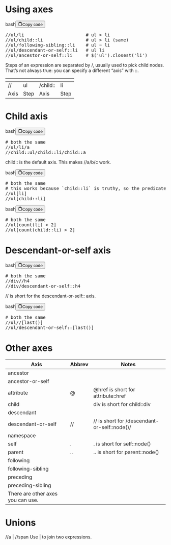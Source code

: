 <h1>Using axes</h1>
<div class="code-element"><div class="lang-line"><text>bash</text><button class="copy-button" id="code332b" onclick="copyCode(code332, code332b)"><svg stroke="currentColor" fill="none" stroke-width="2" viewBox="0 0 24 24" stroke-linecap="round" stroke-linejoin="round" class="h-4 w-4" height="1em" width="1em" xmlns="http://www.w3.org/2000/svg"><path d="M16 4h2a2 2 0 0 1 2 2v14a2 2 0 0 1-2 2H6a2 2 0 0 1-2-2V6a2 2 0 0 1 2-2h2"></path><rect x="8" y="2" width="8" height="4" rx="1" ry="1"></rect></svg><text>Copy code</text></button></div><div class="code" id="code332"><div class="highlight"><pre><span></span>//ul/li<span class="w">                       </span><span class="c1"># ul &gt; li</span>
//ul/child::li<span class="w">                </span><span class="c1"># ul &gt; li (same)</span>
//ul/following-sibling::li<span class="w">    </span><span class="c1"># ul ~ li</span>
//ul/descendant-or-self::li<span class="w">   </span><span class="c1"># ul li</span>
//ul/ancestor-or-self::li<span class="w">     </span><span class="c1"># $(&#39;ul&#39;).closest(&#39;li&#39;)</span>
</pre></div></div></div>

<p>Steps of an expression are separated by /, usually used to pick child nodes.
That’s not always true: you can specify a different “axis” with ::.</p>
<table>
<thead>
<tr>
<th></th>
<th></th>
<th></th>
<th></th>
</tr>
</thead>
<tbody>
<tr>
<td>//</td>
<td>ul</td>
<td>/child::</td>
<td>li</td>
</tr>
<tr>
<td>Axis</td>
<td>Step</td>
<td>Axis</td>
<td>Step</td>
</tr>
</tbody>
</table>
<h1>Child axis</h1>
<div class="code-element"><div class="lang-line"><text>bash</text><button class="copy-button" id="code333b" onclick="copyCode(code333, code333b)"><svg stroke="currentColor" fill="none" stroke-width="2" viewBox="0 0 24 24" stroke-linecap="round" stroke-linejoin="round" class="h-4 w-4" height="1em" width="1em" xmlns="http://www.w3.org/2000/svg"><path d="M16 4h2a2 2 0 0 1 2 2v14a2 2 0 0 1-2 2H6a2 2 0 0 1-2-2V6a2 2 0 0 1 2-2h2"></path><rect x="8" y="2" width="8" height="4" rx="1" ry="1"></rect></svg><text>Copy code</text></button></div><div class="code" id="code333"><div class="highlight"><pre><span></span><span class="c1"># both the same</span>
//ul/li/a
//child::ul/child::li/child::a
</pre></div></div></div>

<p>child:: is the default axis. This makes //a/b/c work.</p>
<div class="code-element"><div class="lang-line"><text>bash</text><button class="copy-button" id="code334b" onclick="copyCode(code334, code334b)"><svg stroke="currentColor" fill="none" stroke-width="2" viewBox="0 0 24 24" stroke-linecap="round" stroke-linejoin="round" class="h-4 w-4" height="1em" width="1em" xmlns="http://www.w3.org/2000/svg"><path d="M16 4h2a2 2 0 0 1 2 2v14a2 2 0 0 1-2 2H6a2 2 0 0 1-2-2V6a2 2 0 0 1 2-2h2"></path><rect x="8" y="2" width="8" height="4" rx="1" ry="1"></rect></svg><text>Copy code</text></button></div><div class="code" id="code334"><div class="highlight"><pre><span></span><span class="c1"># both the same</span>
<span class="c1"># this works because `child::li` is truthy, so the predicate succeeds</span>
//ul<span class="o">[</span>li<span class="o">]</span>
//ul<span class="o">[</span>child::li<span class="o">]</span>
</pre></div></div></div>

<div class="code-element"><div class="lang-line"><text>bash</text><button class="copy-button" id="code335b" onclick="copyCode(code335, code335b)"><svg stroke="currentColor" fill="none" stroke-width="2" viewBox="0 0 24 24" stroke-linecap="round" stroke-linejoin="round" class="h-4 w-4" height="1em" width="1em" xmlns="http://www.w3.org/2000/svg"><path d="M16 4h2a2 2 0 0 1 2 2v14a2 2 0 0 1-2 2H6a2 2 0 0 1-2-2V6a2 2 0 0 1 2-2h2"></path><rect x="8" y="2" width="8" height="4" rx="1" ry="1"></rect></svg><text>Copy code</text></button></div><div class="code" id="code335"><div class="highlight"><pre><span></span><span class="c1"># both the same</span>
//ul<span class="o">[</span>count<span class="o">(</span>li<span class="o">)</span><span class="w"> </span>&gt;<span class="w"> </span><span class="m">2</span><span class="o">]</span>
//ul<span class="o">[</span>count<span class="o">(</span>child::li<span class="o">)</span><span class="w"> </span>&gt;<span class="w"> </span><span class="m">2</span><span class="o">]</span>
</pre></div></div></div>

<h1>Descendant-or-self axis</h1>
<div class="code-element"><div class="lang-line"><text>bash</text><button class="copy-button" id="code336b" onclick="copyCode(code336, code336b)"><svg stroke="currentColor" fill="none" stroke-width="2" viewBox="0 0 24 24" stroke-linecap="round" stroke-linejoin="round" class="h-4 w-4" height="1em" width="1em" xmlns="http://www.w3.org/2000/svg"><path d="M16 4h2a2 2 0 0 1 2 2v14a2 2 0 0 1-2 2H6a2 2 0 0 1-2-2V6a2 2 0 0 1 2-2h2"></path><rect x="8" y="2" width="8" height="4" rx="1" ry="1"></rect></svg><text>Copy code</text></button></div><div class="code" id="code336"><div class="highlight"><pre><span></span><span class="c1"># both the same</span>
//div//h4
//div/descendant-or-self::h4
</pre></div></div></div>

<p>// is short for the descendant-or-self:: axis.</p>
<div class="code-element"><div class="lang-line"><text>bash</text><button class="copy-button" id="code337b" onclick="copyCode(code337, code337b)"><svg stroke="currentColor" fill="none" stroke-width="2" viewBox="0 0 24 24" stroke-linecap="round" stroke-linejoin="round" class="h-4 w-4" height="1em" width="1em" xmlns="http://www.w3.org/2000/svg"><path d="M16 4h2a2 2 0 0 1 2 2v14a2 2 0 0 1-2 2H6a2 2 0 0 1-2-2V6a2 2 0 0 1 2-2h2"></path><rect x="8" y="2" width="8" height="4" rx="1" ry="1"></rect></svg><text>Copy code</text></button></div><div class="code" id="code337"><div class="highlight"><pre><span></span><span class="c1"># both the same</span>
//ul//<span class="o">[</span>last<span class="o">()]</span>
//ul/descendant-or-self::<span class="o">[</span>last<span class="o">()]</span>
</pre></div></div></div>

<h1>Other axes</h1>
<table>
<thead>
<tr>
<th>Axis</th>
<th>Abbrev</th>
<th>Notes</th>
</tr>
</thead>
<tbody>
<tr>
<td>ancestor</td>
<td></td>
<td></td>
</tr>
<tr>
<td>ancestor-or-self</td>
<td></td>
<td></td>
</tr>
<tr>
<td>attribute</td>
<td>@</td>
<td>@href is short for attribute::href</td>
</tr>
<tr>
<td>child</td>
<td></td>
<td>div is short for child::div</td>
</tr>
<tr>
<td>descendant</td>
<td></td>
<td></td>
</tr>
<tr>
<td>descendant-or-self</td>
<td>//</td>
<td>// is short for /descendant-or-self::node()/</td>
</tr>
<tr>
<td>namespace</td>
<td></td>
<td></td>
</tr>
<tr>
<td>self</td>
<td>.</td>
<td>. is short for self::node()</td>
</tr>
<tr>
<td>parent</td>
<td>..</td>
<td>.. is short for parent::node()</td>
</tr>
<tr>
<td>following</td>
<td></td>
<td></td>
</tr>
<tr>
<td>following-sibling</td>
<td></td>
<td></td>
</tr>
<tr>
<td>preceding</td>
<td></td>
<td></td>
</tr>
<tr>
<td>preceding-sibling</td>
<td></td>
<td></td>
</tr>
<tr>
<td>There are other axes you can use.</td>
<td></td>
<td></td>
</tr>
</tbody>
</table>
<h1>Unions</h1>
<p>//a | //span
Use | to join two expressions.</p>